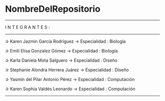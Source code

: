 # NombreDelRepositorio


__________________________________________________________________

I N T E G R A N T E S :
__________________________________________________________________

✰ Karen Jazmin García Rodríguez     →  Especialidad : Biología

✰ Emili Elisa Gonzalez Gómez        →  Especialidad : Biología

✰ Karla Daniela Mota Salguero       →  Especialidad : Diseño              

✰ Stephanie Alondra Herrera Juárez  →  Especialidad : Diseño

✰ Yasmín del Pilar Antonio Pérez    →  Especialidad : Computación

✰ Karen Sophia Valdés Leonardo      →  Especialidad : Computación

___________________________________________________________________